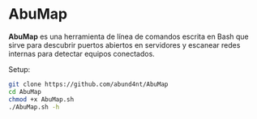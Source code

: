 # AbuMap

**AbuMap** es una herramienta de línea de comandos escrita en Bash que sirve para descubrir puertos abiertos en servidores y escanear redes internas para detectar equipos conectados.

Setup:

``` bash
git clone https://github.com/abund4nt/AbuMap
cd AbuMap
chmod +x AbuMap.sh
./AbuMap.sh -h
```

